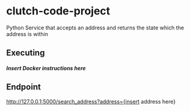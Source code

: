 # clutch-code-project
Python Service that accepts an address and returns the state which the address is within

## Executing
##### Insert Docker instructions here

## Endpoint
http://127.0.0.1:5000/search_address?address={insert address here} 